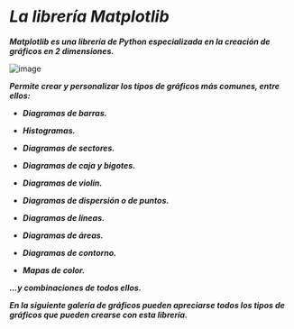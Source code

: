 # **_La librería Matplotlib_**

**_Matplotlib es una librería de Python especializada en la creación de gráficos en 2 dimensiones._**

![image](https://github.com/user-attachments/assets/aa254802-679a-4d29-ae95-713dd25cb9a9)

**_Permite crear y personalizar los tipos de gráficos más comunes, entre ellos:_**

- **_Diagramas de barras._**
  
- **_Histogramas._**
  
- **_Diagramas de sectores._**
  
- **_Diagramas de caja y bigotes._**
  
- **_Diagramas de violín._**
  
- **_Diagramas de dispersión o de puntos._**
  
- **_Diagramas de líneas._**
  
- **_Diagramas de áreas._**
  
- **_Diagramas de contorno._**
  
- **_Mapas de color._**
  
**_...y combinaciones de todos ellos._**

**_En la siguiente galería de gráficos pueden apreciarse todos los tipos de gráficos que pueden crearse con esta librería._**
